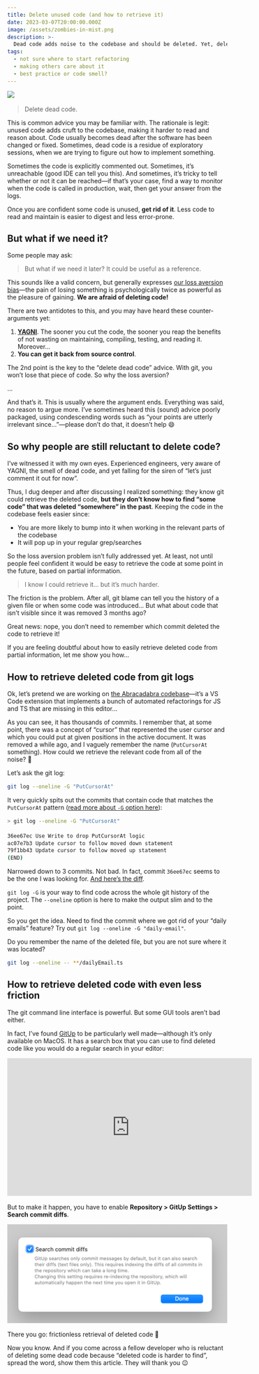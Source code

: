 ```yaml
---
title: Delete unused code (and how to retrieve it)
date: 2023-03-07T20:00:00.000Z
image: /assets/zombies-in-mist.png
description: >-
  Dead code adds noise to the codebase and should be deleted. Yet, deleted code feels harder to retrieve. Here's how to find such code easily with git!
tags:
  - not sure where to start refactoring
  - making others care about it
  - best practice or code smell?
---
```


![](/assets/zombies-in-mist.png)

> Delete dead code.

This is common advice you may be familiar with. The rationale is legit: unused code adds cruft to the codebase, making it harder to read and reason about. Code usually becomes dead after the software has been changed or fixed. Sometimes, dead code is a residue of exploratory sessions, when we are trying to figure out how to implement something.

Sometimes the code is explicitly commented out. Sometimes, it’s unreachable (good IDE can tell you this). And sometimes, it’s tricky to tell whether or not it can be reached—if that’s your case, find a way to monitor when the code is called in production, wait, then get your answer from the logs.

Once you are confident some code is unused, **get rid of it**. Less code to read and maintain is easier to digest and less error-prone.

## But what if we need it?

Some people may ask:

> But what if we need it later? It could be useful as a reference.

This sounds like a valid concern, but generally expresses [our loss aversion bias](https://thedecisionlab.com/biases/loss-aversion)—the pain of losing something is psychologically twice as powerful as the pleasure of gaining. **We are afraid of deleting code!**

There are two antidotes to this, and you may have heard these counter-arguments yet:

1. [**YAGNI**](https://en.wikipedia.org/wiki/You_aren%27t_gonna_need_it). The sooner you cut the code, the sooner you reap the benefits of not wasting on maintaining, compiling, testing, and reading it. Moreover…
2. **You can get it back from source control**.

The 2nd point is the key to the “delete dead code” advice. With git, you won’t lose that piece of code. So why the loss aversion?

…

And that’s it. This is usually where the argument ends. Everything was said, no reason to argue more. I’ve sometimes heard this (sound) advice poorly packaged, using condescending words such as “your points are utterly irrelevant since…”—please don’t do that, it doesn’t help 😄

## So why people are still reluctant to delete code?

I’ve witnessed it with my own eyes. Experienced engineers, very aware of YAGNI, the smell of dead code, and yet falling for the siren of “let’s just comment it out for now”.

Thus, I dug deeper and after discussing I realized something: they know git could retrieve the deleted code, **but they don’t know how to find “some code” that was deleted “somewhere” in the past**. Keeping the code in the codebase feels easier since:

- You are more likely to bump into it when working in the relevant parts of the codebase
- It will pop up in your regular grep/searches

So the loss aversion problem isn’t fully addressed yet. At least, not until people feel confident it would be easy to retrieve the code at some point in the future, based on partial information.

> I know I could retrieve it… but it’s much harder.

The friction is the problem. After all, git blame can tell you the history of a given file or when some code was introduced… But what about code that isn’t visible since it was removed 3 months ago?

Great news: nope, you don’t need to remember which commit deleted the code to retrieve it!

If you are feeling doubtful about how to easily retrieve deleted code from partial information, let me show you how…

## How to retrieve deleted code from git logs

Ok, let’s pretend we are working on [the Abracadabra codebase](https://github.com/nicoespeon/abracadabra/)—it’s a VS Code extension that implements a bunch of automated refactorings for JS and TS that are missing in this editor…

As you can see, it has thousands of commits. I remember that, at some point, there was a concept of “cursor” that represented the user cursor and which you could put at given positions in the active document. It was removed a while ago, and I vaguely remember the name (`PutCursorAt` something). How could we retrieve the relevant code from all of the noise? 🤔

Let’s ask the git log:

```sh
git log --oneline -G "PutCursorAt"
```

It very quickly spits out the commits that contain code that matches the `PutCursorAt` pattern ([read more about `-G` option here](https://git-scm.com/docs/git-log#Documentation/git-log.txt--Gltregexgt)):

```sh
> git log --oneline -G "PutCursorAt"

36ee67ec Use Write to drop PutCursorAt logic
ac07e7b3 Update cursor to follow moved down statement
79f1bb43 Update cursor to follow moved up statement
(END)
```

Narrowed down to 3 commits. Not bad. In fact, commit `36ee67ec` seems to be the one I was looking for. [And here’s the diff](https://github.com/nicoespeon/abracadabra/commit/36ee67ec).

`git log -G` is your way to find code across the whole git history of the project. The `--oneline` option is here to make the output slim and to the point.

So you get the idea. Need to find the commit where we got rid of your “daily emails” feature? Try out `git log --oneline -G "daily-email"`.

Do you remember the name of the deleted file, but you are not sure where it was located?

```sh
git log --oneline -- **/dailyEmail.ts
```

## How to retrieve deleted code with even less friction

The git command line interface is powerful. But some GUI tools aren’t bad either.

In fact, I’ve found [GitUp](https://gitup.co/) to be particularly well made—although it’s only available on MacOS. It has a search box that you can use to find deleted code like you would do a regular search in your editor:

<iframe width="560" height="315" src="https://www.youtube-nocookie.com/embed/YvjkgWEJ1nc" frameborder="0" allow="accelerometer; autoplay; encrypted-media; gyroscope; picture-in-picture" allowfullscreen></iframe>

But to make it happen, you have to enable **Repository > GitUp Settings > Search commit diffs**.

![](./settings.png)

There you go: frictionless retrieval of deleted code 🙌

Now you know. And if you come across a fellow developer who is reluctant of deleting some dead code because “deleted code is harder to find”, spread the word, show them this article. They will thank you 😉
